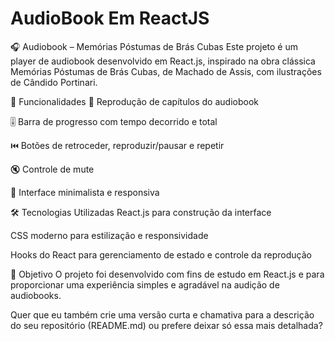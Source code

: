 # AudioBook Em ReactJS

🎧 Audiobook – Memórias Póstumas de Brás Cubas
Este projeto é um player de audiobook desenvolvido em React.js, inspirado na obra clássica Memórias Póstumas de Brás Cubas, de Machado de Assis, com ilustrações de Cândido Portinari.

🚀 Funcionalidades
📖 Reprodução de capítulos do audiobook

🎚️ Barra de progresso com tempo decorrido e total

⏮️ Botões de retroceder, reproduzir/pausar e repetir

🔇 Controle de mute

🎨 Interface minimalista e responsiva

🛠️ Tecnologias Utilizadas
React.js para construção da interface

CSS moderno para estilização e responsividade

Hooks do React para gerenciamento de estado e controle da reprodução

📌 Objetivo
O projeto foi desenvolvido com fins de estudo em React.js e para proporcionar uma experiência simples e agradável na audição de audiobooks.

Quer que eu também crie uma versão curta e chamativa para a descrição do seu repositório (README.md) ou prefere deixar só essa mais detalhada?
